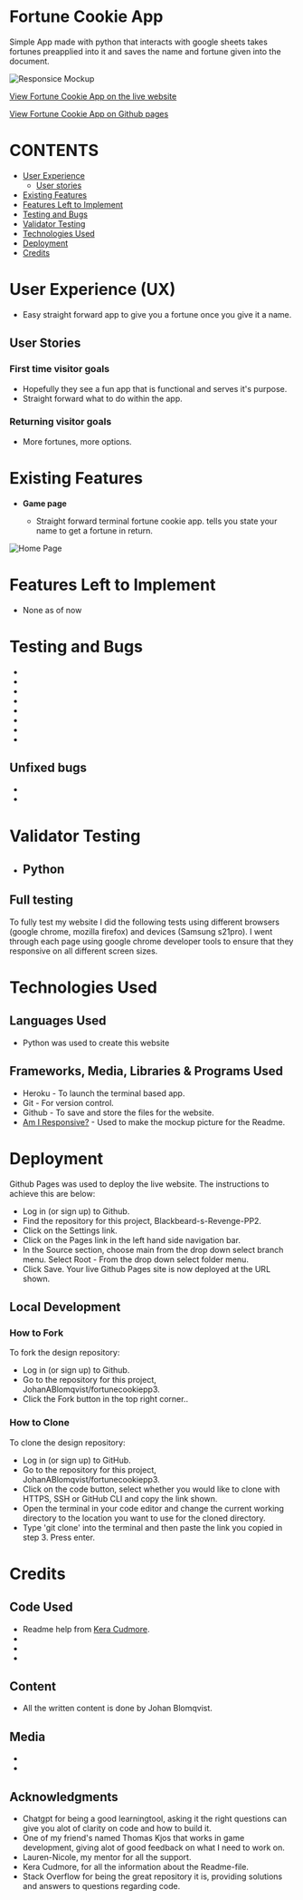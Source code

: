 # Fortune Cookie App
Simple App made with python that interacts with google sheets takes fortunes preapplied into it and saves the name and fortune given into the document.

![Responsice Mockup](https://github.com/JohanABlomqvist/fortunecookiepp3/blob/58d2d6c4e88940adda6972a22fa83f92a45c5da7/assets/images/responsice.PNG)

[View Fortune Cookie App on the live website](https://fortunecookiepp3.herokuapp.com/)

[View Fortune Cookie App on Github pages](https://github.com/JohanABlomqvist/fortunecookiepp3/)
# CONTENTS
* [User Experience](#user-experience-ux)
  * [User stories](#user-stories)
* [Existing Features](#existing-features)
* [Features Left to Implement](#features-left-to-implement)
* [Testing and Bugs](#testing-and-bugs)
* [Validator Testing](#validator-testing)
* [Technologies Used](#technologies-used)
* [Deployment](#deployment)
* [Credits](#credits)

# User Experience (UX)

- Easy straight forward app to give you a fortune once you give it a name.

## User Stories

### First time visitor goals
- Hopefully they see a fun app that is functional and serves it's purpose.
- Straight forward what to do within the app.

### Returning visitor goals
- More fortunes, more options.

# Existing Features 

- __Game page__
 
  - Straight forward terminal fortune cookie app. tells you state your name to get a fortune in return.

![Home Page](https://github.com/JohanABlomqvist/fortunecookiepp3/blob/58d2d6c4e88940adda6972a22fa83f92a45c5da7/assets/images/appshow.PNG)


# Features Left to Implement

- None as of now

# Testing and Bugs
- 
- 
- 
- 
- 
- 
- 
- 

## Unfixed bugs
- 
- 

# Validator Testing 

- Python
  -  

## Full testing
To fully test my website I did the following tests using different browsers (google chrome, mozilla firefox) and devices (Samsung s21pro).
I went through each page using google chrome developer tools to ensure that they responsive on all different screen sizes.

# Technologies Used
## Languages Used
- Python was used to create this website


## Frameworks, Media, Libraries & Programs Used
- Heroku - To launch the terminal based app.
- Git - For version control.
- Github - To save and store the files for the website.
- [Am I Responsive?](https://ui.dev/amiresponsive) - Used to make the mockup picture for the Readme.

# Deployment
Github Pages was used to deploy the live website. The instructions to achieve this are below:

- Log in (or sign up) to Github.
- Find the repository for this project, Blackbeard-s-Revenge-PP2.
- Click on the Settings link.
- Click on the Pages link in the left hand side navigation bar.
- In the Source section, choose main from the drop down select branch menu. Select Root - From the drop down select folder menu.
- Click Save. Your live Github Pages site is now deployed at the URL shown.

## Local Development
### How to Fork
To fork the  design repository:

- Log in (or sign up) to Github.
- Go to the repository for this project, JohanABlomqvist/fortunecookiepp3.
- Click the Fork button in the top right corner..

### How to Clone
To clone the  design repository:

- Log in (or sign up) to GitHub.
- Go to the repository for this project, JohanABlomqvist/fortunecookiepp3.
- Click on the code button, select whether you would like to clone with HTTPS, SSH or GitHub CLI and copy the link shown.
- Open the terminal in your code editor and change the current working directory to the location you want to use for the cloned directory.
- Type 'git clone' into the terminal and then paste the link you copied in step 3. Press enter.


# Credits

## Code Used
- Readme help from [Kera Cudmore](https://github.com/kera-cudmore/readme-examples/blob/main/milestone1-readme.md).
- 
- 
- 
## Content
- All the written content is done by Johan Blomqvist.
## Media
- 
- 
## Acknowledgments
- Chatgpt for being a good learningtool, asking it the right questions can give you alot of clarity on code and how to build it.
- One of my friend's named Thomas Kjos that works in game development, giving alot of good feedback on what I need to work on.
- Lauren-Nicole, my mentor for all the support.
- Kera Cudmore, for all the information about the Readme-file.
- Stack Overflow for being the great repository it is, providing solutions and answers to questions regarding code.